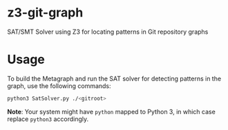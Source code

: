 # z3-git-graph
SAT/SMT Solver using Z3 for locating patterns in Git repository graphs

# Usage
To build the Metagraph and run the SAT solver for detecting patterns in the graph, use the following commands:
```bash
python3 SatSolver.py ./<gitroot>
```
**Note**: Your system might have `python` mapped to Python 3, in which case replace `python3` accordingly.